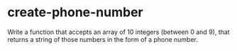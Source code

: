# create-phone-number
Write a function that accepts an array of 10 integers (between 0 and 9), that returns a string of those numbers in the form of a phone number.

